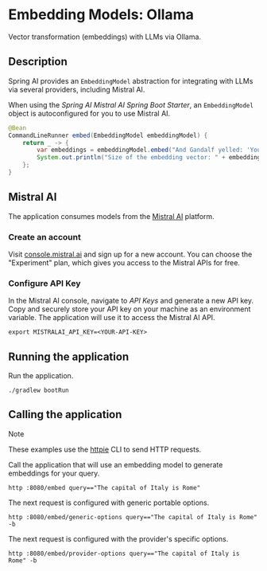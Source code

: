 # Embedding Models: Ollama

Vector transformation (embeddings) with LLMs via Ollama.

## Description

Spring AI provides an `EmbeddingModel` abstraction for integrating with LLMs via several providers, including Mistral AI.

When using the _Spring AI Mistral AI Spring Boot Starter_, an `EmbeddingModel` object is autoconfigured for you to use Mistral AI.

```java
@Bean
CommandLineRunner embed(EmbeddingModel embeddingModel) {
    return _ -> {
        var embeddings = embeddingModel.embed("And Gandalf yelled: 'You shall not pass!'");
        System.out.println("Size of the embedding vector: " + embeddings.length);
    };
}
```

## Mistral AI

The application consumes models from the [Mistral AI](https://mistral.ai) platform.

### Create an account

Visit [console.mistral.ai](https://console.mistral.ai) and sign up for a new account.
You can choose the "Experiment" plan, which gives you access to the Mistral APIs for free.

### Configure API Key

In the Mistral AI console, navigate to _API Keys_ and generate a new API key.
Copy and securely store your API key on your machine as an environment variable.
The application will use it to access the Mistral AI API.

```shell
export MISTRALAI_API_KEY=<YOUR-API-KEY>
```

## Running the application

Run the application.

```shell
./gradlew bootRun
```

## Calling the application

> [!NOTE]
> These examples use the [httpie](https://httpie.io) CLI to send HTTP requests.

Call the application that will use an embedding model to generate embeddings for your query.

```shell
http :8080/embed query=="The capital of Italy is Rome"
```

The next request is configured with generic portable options.

```shell
http :8080/embed/generic-options query=="The capital of Italy is Rome" -b
```

The next request is configured with the provider's specific options.

```shell
http :8080/embed/provider-options query=="The capital of Italy is Rome" -b
```

